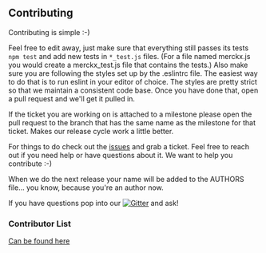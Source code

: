 ## Contributing
Contributing is simple :-)

Feel free to edit away, just make sure that everything still passes its tests `npm test` and add new tests in `*_test.js` files. (For a file named merckx.js you would create a merckx_test.js file that contains the tests.) Also make sure you are following the styles set up by the .eslintrc file. The easiest way to do that is to run eslint in your editor of choice. The styles are pretty strict so that we maintain a consistent code base. Once you have done that, open a pull request and we'll get it pulled in.

If the ticket you are working on is attached to a milestone please open the pull request to the branch that has the same name as the milestone for that ticket. Makes our release cycle work a little better.

For things to do check out the [issues](../../issues/) and grab a ticket. Feel free to reach out if you need help or have questions about it. We want to help you contribute :-)

When we do the next release your name will be added to the AUTHORS file... you know, because you're an author now.

If you have questions pop into our [![Gitter](https://img.shields.io/gitter/room/nwjs/nw.js.svg?style=flat-square)](https://gitter.im/ansble/monument) and ask!

### Contributor List
[Can be found here](AUTHORS)
